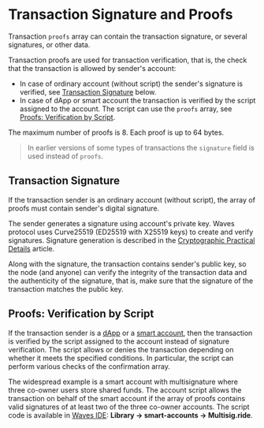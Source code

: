 # Transaction Signature and Proofs

Transaction `proofs` array can contain the transaction signature, or several signatures, or other data.

Transaction proofs are used for transaction verification, that is, the check that the transaction is allowed by sender's account:

* In case of ordinary account (without script) the sender's signature is verified, see [Transaction Signature](#transaction-signature) below.
* In case of dApp or smart account the transaction is verified by the script assigned to the account. The script can use the `proofs` array, see [Proofs: Verification by Script](#proofs-verification-by-script).

The maximum number of proofs is 8. Each proof is up to 64 bytes.

> In earlier versions of some types of transactions the `signature` field is used instead of `proofs`.

## Transaction Signature

If the transaction sender is an ordinary account (without script), the array of proofs must contain sender's digital signature.

The sender generates a signature using account's private key. Waves protocol uses Curve25519 (ED25519 with X25519 keys) to create and verify signatures. Signature generation is described in the [Cryptographic Practical Details](/en/blockchain/waves-protocol/cryptographic-practical-details) article.

Along with the signature, the transaction contains sender's public key, so the node (and anyone) can verify the integrity of the transaction data and the authenticity of the signature, that is, make sure that the signature of the transaction matches the public key.

## Proofs: Verification by Script

If the transaction sender is a [dApp](/en/blockchain/account/dapp) or a [smart account](/ru/blockchain/account/smart-account), then the transaction is verified by the script assigned to the account instead of signature verification. The script allows or denies the transaction depending on whether it meets the specified conditions. In particular, the script can perform various checks of the confirmation array.

The widespread example is a smart account with multisignature where three co-owner users store shared funds. The account script allows the transaction on behalf of the smart account if the array of proofs contains valid signatures of at least two of the three co-owner accounts. The script code is available in [Waves IDE](https://waves-ide.com/): **Library → smart-accounts → Multisig.ride**.
